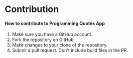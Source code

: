 # Contribution
#### How to contribute to Programming Quotes App

1. Make sure you have a GitHub account.
2. Fork the repository on GitHub.
3. Make changes to your clone of the repository.
4. Submit a pull request. Don't include build files in the PR.
